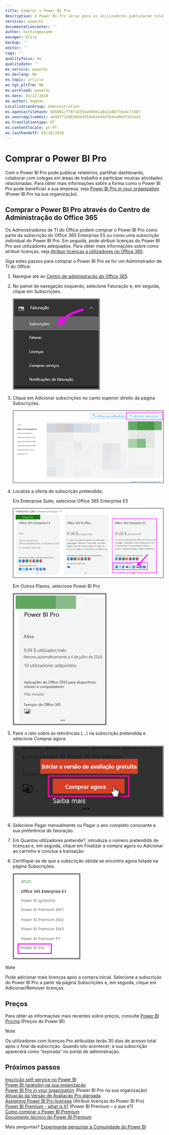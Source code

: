 ```yaml
---
title: Comprar o Power BI Pro
description: O Power BI Pro serve para os utilizadores publicarem relatórios, partilharem dashboards, colaborarem com colegas em áreas de trabalho e participarem noutras atividades relacionadas.
services: powerbi
documentationcenter: ''
author: markingmyname
manager: kfile
backup: ''
editor: ''
tags: ''
qualityfocus: no
qualitydate: ''
ms.service: powerbi
ms.devlang: NA
ms.topic: article
ms.tgt_pltfrm: NA
ms.workload: powerbi
ms.date: 03/22/2018
ms.author: maghan
LocalizationGroup: Administration
ms.openlocfilehash: 685091cff071676da050d1a042a487fdadc77407
ms.sourcegitcommit: ae4d771b883b654358a6a94dd784ea9bdf3d3aa3
ms.translationtype: HT
ms.contentlocale: pt-PT
ms.lasthandoff: 03/28/2018
---
```

# <a name="purchasing-power-bi-pro"></a>Comprar o Power BI Pro

Com o Power BI Pro pode publicar relatórios, partilhar dashboards, colaborar com colegas em áreas de trabalho e participar noutras atividades relacionadas. Para obter mais informações sobre a forma como o Power BI Pro pode beneficiar a sua empresa, veja [Power BI Pro in your organization](service-admin-power-bi-pro-in-your-organization.md) (Power BI Pro na sua organização).

## <a name="purchasing-power-bi-pro-through-office-365-admin-center"></a>Comprar o Power BI Pro através do Centro de Administração do Office 365

Os Administradores de TI do Office podem comprar o Power BI Pro como parte da subscrição do Office 365 Enterprise E5 ou como uma subscrição individual do Power BI Pro. Em seguida, pode atribuir licenças do Power BI Pro aos utilizadores adequados. Para obter mais informações sobre como atribuir licenças, veja [Atribuir licenças a utilizadores no Office 365](https://support.office.com/en-us/article/assign-licenses-to-users-in-office-365-for-business-997596b5-4173-4627-b915-36abac6786dc?ui=en-US&rs=en-US&ad=US).

Siga estes passos para comprar o Power BI Pro se for um Administrador de TI do Office:

1. Navegue até ao [Centro de administração do Office 365](https://portal.office.com/adminportal/home#/homepage).
2. No painel de navegação esquerdo, selecione Faturação e, em seguida, clique em Subscrições.

    ![painel de navegação](media/service-admin-purchasing-power-bi-pro/service-purchasing-power-bi-pro/service-purchasing-power-bi-pro-01.png)

3. Clique em Adicionar subscrições no canto superior direito da página Subscrições.

    ![subscrição](media/service-admin-purchasing-power-bi-pro/service-purchasing-power-bi-pro/service-purchasing-power-bi-pro-02.png)

4. Localize a oferta de subscrição pretendida:

    Em Enterprise Suite, selecione Office 365 Enterprise E5

    ![Subscrição do Office E5](media/service-admin-purchasing-power-bi-pro/service-purchasing-power-bi-pro/service-purchasing-power-bi-pro-03.png)

    Em Outros Planos, selecione Power BI Pro

    ![Subscrição do PBI](media/service-admin-purchasing-power-bi-pro/service-purchasing-power-bi-pro/service-purchasing-power-bi-pro-04.png)

5. Paire o rato sobre as reticências (…) na subscrição pretendida e selecione Comprar agora.

    ![Comprar Agora](media/service-admin-purchasing-power-bi-pro/service-purchasing-power-bi-pro/service-purchasing-power-bi-pro-05.png)

6. Selecione Pagar mensalmente ou Pagar o ano completo consoante a sua preferência de faturação.
7. Em Quantos utilizadores pretende?, introduza o número pretendido de licenças e, em seguida, clique em Finalizar a compra agora ou Adicionar ao carrinho e conclua a transação.
8. Certifique-se de que a subscrição obtida se encontra agora listada na página Subscrições.

   ![Subscrição adquirida](media/service-admin-purchasing-power-bi-pro/service-purchasing-power-bi-pro/service-purchasing-power-bi-pro-06.png)

> [!NOTE]
> Pode adicionar mais licenças após a compra inicial. Selecione a subscrição do Power BI Pro a partir da página Subscrições e, em seguida, clique em Adicionar/Remover licenças.
>

## <a name="pricing"></a>Preços

Para obter as informações mais recentes sobre preços, consulte [Power BI Pricing](https://powerbi.microsoft.com/en-us/pricing/) (Preços do Power BI).

> [!NOTE]
> Os utilizadores com licenças Pro atribuídas terão 30 dias de acesso total após o final da subscrição. Quando isto acontecer, a sua subscrição aparecerá como “expirada” no portal de administração.
>

## <a name="next-steps"></a>Próximos passos
[Inscrição self-service no Power BI](service-admin-signing-up-for-power-bi-with-a-new-office-365-trial.md)
<br/>
[Power BI (gratuito) na sua organização](service-admin-service-free-in-your-organization.md)
<br/>
[Power BI Pro in your organization](service-admin-power-bi-pro-in-your-organization.md) (Power BI Pro na sua organização)
<br/>
[Ativação da Versão de Avaliação Pro alargada](service-extended-pro-trial.md)
<br/>
[Assigning Power BI Pro licenses](service-admin-assigning-power-bi-pro-licenses.md) (Atribuir licenças do Power BI Pro)
<br/>
[Power BI Premium - what is it?](service-admin-premium-manage.md) (Power BI Premium – o que é?)
<br/>
[Como comprar o Power BI Premium](service-admin-premium-purchase.md)
<br/>
[Documento técnico do Power BI Premium](https://aka.ms/pbipremiumwhitepaper)

Mais perguntas? [Experimente perguntar à Comunidade do Power BI](https://community.powerbi.com/)
